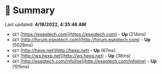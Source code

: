 # 📖 Summary
Last updated: **4/18/2022, 4:35:46 AM**

- `GET` [https://eseqtech.com](https://eseqtech.com) - **Up** (214ms)
- `GET` [http://forum.eseqtech.com](http://forum.eseqtech.com) - **Up** (5028ms)
- `GET` [http://hexp.net](http://hexp.net) - **Up** (67ms)
- `GET` [http://ws.hexp.net](http://ws.hexp.net) - **Up** (38ms)
- `GET` [http://eseqtech.com/infoline](http://eseqtech.com/infoline) - **Up** (105ms)
